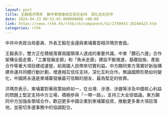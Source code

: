 ```yaml
---
layout: post
title: 王毅晤洪瑪奈　冀中柬增進相互信任支持　深化互利合作
date: 2024-04-23 00:51:03.000000000 +08:00
link: https://news.rthk.hk/rthk/ch/component/k2/1750043-20240423.htm
categories: rthk
---
```


中共中央政治局委員、外長王毅在金邊與柬埔寨首相洪瑪奈會面。

王毅表示，雙方正在積極落實兩國領導人達成的重要共識，中柬「鑽石六邊」合作架構全面走實，「工業發展走廊」和「魚米走廊」建設不斷推進，基礎設施、產能合作等重大項目建成運營，給兩國人民帶來切實利益。中方願同柬方落實好新版構建命運共同體行動計劃，增進相互信任支持，深化互利合作。無論國際形勢如何變化，中國將永遠是柬埔寨發展最可信賴的朋友、最為堅定的依靠。

洪瑪奈表示，柬埔寨對華政策始終如一，在台灣、涉港、涉疆等涉及中國核心利益的問題上堅定支持中方立場，積極參與「一帶一路」，支持三大全球倡議。柬方願同中方加強各領域合作，歡迎更多中國企業到柬埔寨投資，推動更多重大項目落地，並密切多邊事務中的協調配合。
